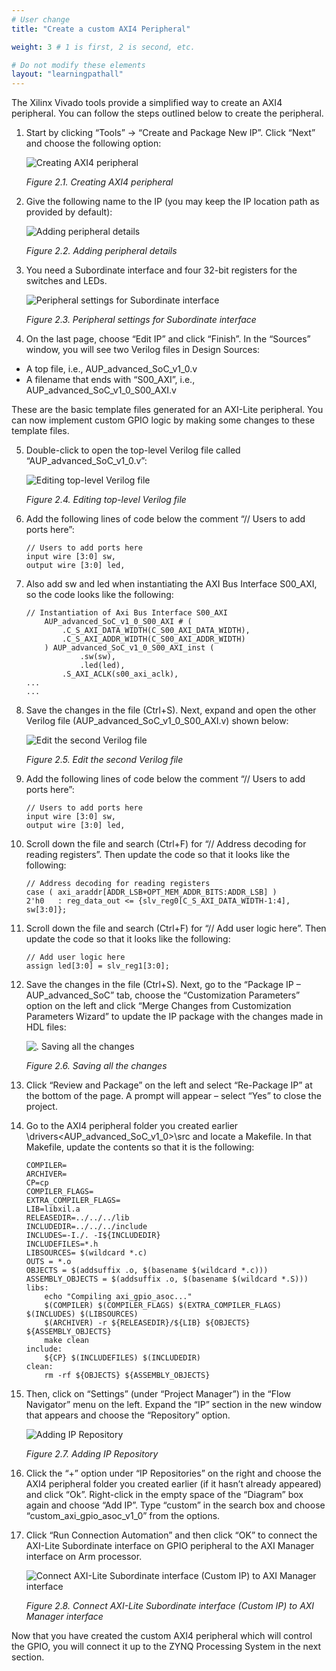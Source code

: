 ```yaml
---
# User change
title: "Create a custom AXI4 Peripheral" 

weight: 3 # 1 is first, 2 is second, etc.

# Do not modify these elements
layout: "learningpathall"
---
```


The Xilinx Vivado tools provide a simplified way to create an AXI4 peripheral. You can follow the steps outlined below to create the peripheral.

1. Start by clicking “Tools” -> “Create and Package New IP”. Click “Next” and choose the following option:

    ![Creating AXI4 peripheral](Images/Picture7.png) 

    *Figure 2.1. Creating AXI4 peripheral*

2. Give the following name to the IP (you may keep the IP location path as provided by default):

    ![Adding peripheral details](Images/Picture8.jpg) 

    *Figure 2.2. Adding peripheral details*

3. You need a Subordinate interface and four 32-bit registers for the switches and LEDs.

    ![Peripheral settings for Subordinate interface](Images/Picture9.png) 

    *Figure 2.3. Peripheral settings for Subordinate interface*

4. On the last page, choose “Edit IP” and click “Finish”. In the “Sources” window, you will see two Verilog files in Design Sources: 
- A top file, i.e., AUP_advanced_SoC_v1_0.v  
- A filename that ends with “S00_AXI”, i.e., AUP_advanced_SoC_v1_0_S00_AXI.v  

These are the basic template files generated for an AXI-Lite peripheral. You can now implement custom GPIO logic by making some changes to these template files. 

5. Double-click to open the top-level Verilog file called “AUP_advanced_SoC_v1_0.v”:

    ![Editing top-level Verilog file](Images/Picture10.png) 

    *Figure 2.4. Editing top-level Verilog file*

6. Add the following lines of code below the comment “// Users to add ports here”:

    ```
    // Users to add ports here
    input wire [3:0] sw,
    output wire [3:0] led,
    ```

7. Also add sw and led when instantiating the AXI Bus Interface S00_AXI, so the code looks like the following:

    ```
    // Instantiation of Axi Bus Interface S00_AXI
        AUP_advanced_SoC_v1_0_S00_AXI # ( 
            .C_S_AXI_DATA_WIDTH(C_S00_AXI_DATA_WIDTH),
            .C_S_AXI_ADDR_WIDTH(C_S00_AXI_ADDR_WIDTH)
        ) AUP_advanced_SoC_v1_0_S00_AXI_inst (
                .sw(sw),
                .led(led),
            .S_AXI_ACLK(s00_axi_aclk),
    ...
    ...
    ```
8. Save the changes in the file (Ctrl+S). Next, expand and open the other Verilog file (AUP_advanced_SoC_v1_0_S00_AXI.v) shown below:

    ![Edit the second Verilog file](Images/Picture11.png) 

    *Figure 2.5. Edit the second Verilog file*

9. Add the following lines of code below the comment “// Users to add ports here”:

    ```
    // Users to add ports here
    input wire [3:0] sw,
    output wire [3:0] led,
    ```

10. Scroll down the file and search (Ctrl+F) for “// Address decoding for reading registers”. Then update the code so that it looks like the following:

    ```
    // Address decoding for reading registers
    case ( axi_araddr[ADDR_LSB+OPT_MEM_ADDR_BITS:ADDR_LSB] )
    2'h0   : reg_data_out <= {slv_reg0[C_S_AXI_DATA_WIDTH-1:4], sw[3:0]};
    ```

11. Scroll down the file and search (Ctrl+F) for “// Add user logic here”. Then update the code so that it looks like the following:

    ```
    // Add user logic here
    assign led[3:0] = slv_reg1[3:0];
    ```

12. Save the changes in the file (Ctrl+S). Next, go to the “Package IP – AUP_advanced_SoC” tab, choose the “Customization Parameters” option on the left and click “Merge Changes from Customization Parameters Wizard” to update the IP package with the changes made in HDL files:

    ![. Saving all the changes](Images/Picture12.png) 

    *Figure 2.6. Saving all the changes*

13. Click “Review and Package” on the left and select “Re-Package IP” at the bottom of the page. A prompt will appear – select “Yes” to close the project. 

14. Go to the AXI4 peripheral folder you created earlier <IP location folder>\drivers\<AUP_advanced_SoC_v1_0>\src and locate a Makefile. In that Makefile, update the contents so that it is the following:
    ```
    COMPILER=
    ARCHIVER=
    CP=cp
    COMPILER_FLAGS=
    EXTRA_COMPILER_FLAGS=
    LIB=libxil.a
    RELEASEDIR=../../../lib
    INCLUDEDIR=../../../include
    INCLUDES=-I./. -I${INCLUDEDIR}
    INCLUDEFILES=*.h
    LIBSOURCES= $(wildcard *.c)
    OUTS = *.o
    OBJECTS = $(addsuffix .o, $(basename $(wildcard *.c)))
    ASSEMBLY_OBJECTS = $(addsuffix .o, $(basename $(wildcard *.S)))
    libs:
        echo "Compiling axi_gpio_asoc..."
        $(COMPILER) $(COMPILER_FLAGS) $(EXTRA_COMPILER_FLAGS) $(INCLUDES) $(LIBSOURCES)
        $(ARCHIVER) -r ${RELEASEDIR}/${LIB} ${OBJECTS} ${ASSEMBLY_OBJECTS}
        make clean
    include:
        ${CP} $(INCLUDEFILES) $(INCLUDEDIR)
    clean:
        rm -rf ${OBJECTS} ${ASSEMBLY_OBJECTS}
    ```
15. Then, click on “Settings” (under “Project Manager”) in the “Flow Navigator” menu on the left. Expand the “IP” section in the new window that appears and choose the “Repository” option. 

    ![Adding IP Repository](Images/Picture13.png) 

    *Figure 2.7. Adding IP Repository*

16. Click the “+” option under “IP Repositories” on the right and choose the AXI4 peripheral folder you created earlier (if it hasn’t already appeared) and click “Ok”. Right-click in the empty space of the “Diagram” box again and choose “Add IP”. Type “custom” in the search box and choose “custom_axi_gpio_asoc_v1_0” from the options. 

17. Click “Run Connection Automation” and then click “OK” to connect the AXI-Lite Subordinate interface on GPIO peripheral to the AXI Manager interface on Arm processor.

    ![Connect AXI-Lite Subordinate interface (Custom IP) to AXI Manager interface](Images/Picture14.png) 

    *Figure 2.8. Connect AXI-Lite Subordinate interface (Custom IP) to AXI Manager interface*

Now that you have created the custom AXI4 peripheral which will control the GPIO, you will connect it up to the ZYNQ Processing System in the next section.
